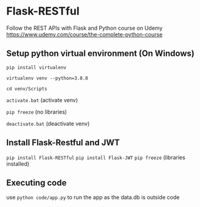 # Flask-RESTful
Follow the REST APIs with Flask and Python course on Udemy https://www.udemy.com/course/the-complete-python-course

## Setup python virtual environment (On Windows)
`pip install virtualenv`

`virtualenv venv --python=3.8.8`

`cd venv/Scripts`

`activate.bat` (activate venv)

`pip freeze` (no libraries)

`deactivate.bat` (deactivate venv)

## Install Flask-Restful and JWT
`pip install Flask-RESTful`
`pip install Flask-JWT`
`pip freeze` (libraries installed)

## Executing code
use `python code/app.py` to run the app as the data.db is outside code
